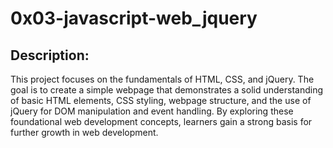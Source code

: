 # 0x03-javascript-web_jquery

## Description:

This project focuses on the fundamentals of HTML, CSS, and jQuery. The goal is to create a simple webpage that demonstrates a solid understanding of basic HTML elements, CSS styling, webpage structure, and the use of jQuery for DOM manipulation and event handling. By exploring these foundational web development concepts, learners gain a strong basis for further growth in web development.
